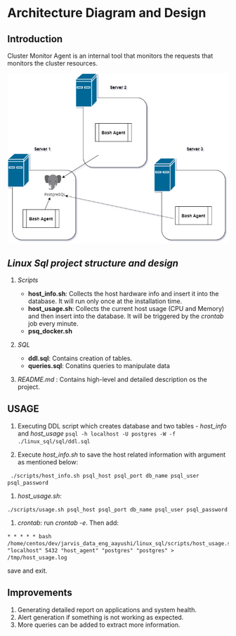 # **Architecture Diagram and Design**

## Introduction
Cluster Monitor Agent is an internal tool that monitors the requests that monitors the cluster resources.

![LCA Architecture](./assets/Monitor_Agent_Architecture.png)

## _Linux Sql project structure and design_
1. *Scripts*
	* __host_info.sh__: Collects the host hardware info and insert it into the database. It will run only once at the installation time.
	* __host_usage.sh__: Collects the current host usage (CPU and Memory) and then insert into the database. It will be triggered by the _crontab_ job every minute.
	* __psq_docker.sh__

1. *SQL* 
	* __ddl.sql__: Contains creation of tables.
	* __queries.sql__: Conatins queries to manipulate data

1. *README.md* : Contains high-level and detailed description os the project.

## __USAGE__

1. Executing DDL script which creates database and two tables - *host_info* and *host_usage*
`psql -h localhost -U postgres -W -f ./linux_sql/sql/ddl.sql`

1. Execute *host_info.sh* to save the host related information with argument as mentioned below:
```
 ./scripts/host_info.sh psql_host psql_port db_name psql_user psql_password
```
1. *host_usage.sh*: 
```
./scripts/usage.sh psql_host psql_port db_name psql_user psql_password
```
1. *crontab*: run *crontab -e*. Then add:
```
* * * * * bash /home/centos/dev/jarvis_data_eng_aayushi/linux_sql/scripts/host_usage.sh "localhost" 5432 "host_agent" "postgres" "postgres" > /tmp/host_usage.log
```
save and exit.

## **Improvements**
1. Generating detailed report on applications and system health.
1. Alert generation if something is not working as expected.
1. More queries can be added to extract more information. 


